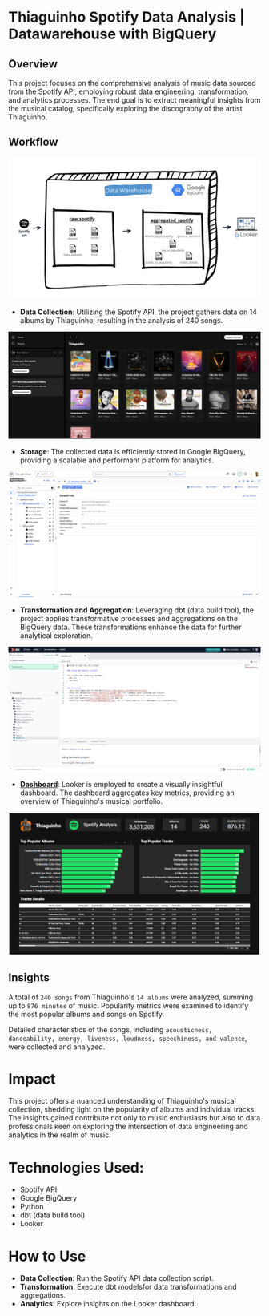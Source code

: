 # Thiaguinho Spotify Data Analysis | Datawarehouse with BigQuery

## Overview
This project focuses on the comprehensive analysis of music data sourced from the Spotify API, employing robust data engineering, transformation, and analytics processes. The end goal is to extract meaningful insights from the musical catalog, specifically exploring the discography of the artist Thiaguinho.

## Workflow
![ETL Pipeline](images/Data-Warehouse.png)

- **Data Collection**: Utilizing the Spotify API, the project gathers data on 14 albums by Thiaguinho, resulting in the analysis of 240 songs.

![Thiaguinho albums on Spotify](images/thiaguinho-spotify-albums.png)

- **Storage**: The collected data is efficiently stored in Google BigQuery, providing a scalable and performant platform for analytics.

![Bigquery tables on raw](images/bigquery-spotify.PNG)

- **Transformation and Aggregation**: Leveraging dbt (data build tool), the project applies transformative processes and aggregations on the BigQuery data. These transformations enhance the data for further analytical exploration.

![dbt](images/dbt-spotify.PNG)

- **[Dashboard](https://app.powerbi.com/view?r=eyJrIjoiYzAzMjE0ZGUtZGM3Yy00NjI4LThiOWYtMDBjNWJkNmJjYjI2IiwidCI6ImYwMjAyMmRkLWI3YmYtNGU3OC04MjFjLWFmN2VlMjk2ZTgyNiJ9)**: Looker is employed to create a visually insightful dashboard. The dashboard aggregates key metrics, providing an overview of Thiaguinho's musical portfolio.

![Dashboard](images/looker-dashboard-spotify.PNG)

## Insights

A total of `240 songs` from Thiaguinho's `14 albums` were analyzed, summing up to `876 minutes` of music.
Popularity metrics were examined to identify the most popular albums and songs on Spotify.

Detailed characteristics of the songs, including `acousticness, danceability, energy, liveness, loudness, speechiness, and valence`, were collected and analyzed.

# Impact
This project offers a nuanced understanding of Thiaguinho's musical collection, shedding light on the popularity of albums and individual tracks. The insights gained contribute not only to music enthusiasts but also to data professionals keen on exploring the intersection of data engineering and analytics in the realm of music.

# Technologies Used:

- Spotify API
- Google BigQuery
- Python
- dbt (data build tool)
- Looker

# How to Use

- **Data Collection**: Run the Spotify API data collection script.
- **Transformation**: Execute dbt modelsfor data transformations and aggregations.
- **Analytics**: Explore insights on the Looker dashboard.
